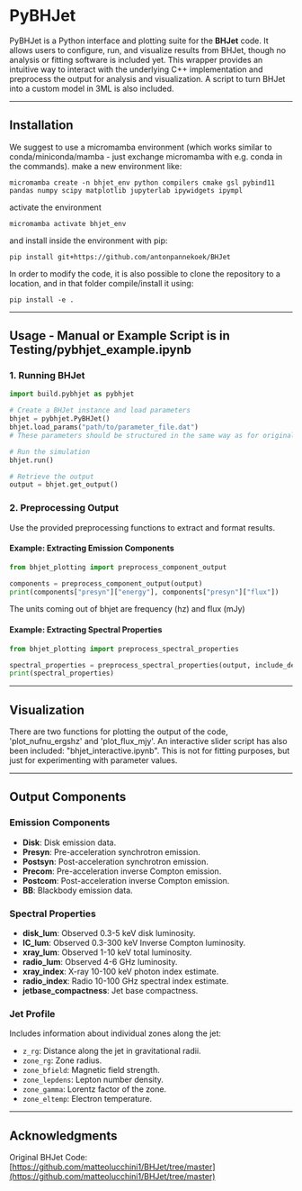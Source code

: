# PyBHJet

PyBHJet is a Python interface and plotting suite for the **BHJet** code. It allows users to configure, run, and visualize results from BHJet, though no analysis or fitting software is included yet. This wrapper provides an intuitive way to interact with the underlying C++ implementation and preprocess the output for analysis and visualization. A script to turn BHJet into a custom model in 3ML is also included. 

---

## Installation
We suggest to use a micromamba environment (which works similar to conda/miniconda/mamba - just exchange micromamba with e.g. conda in the commands).
make a new environment like:

```shell
micromamba create -n bhjet_env python compilers cmake gsl pybind11 pandas numpy scipy matplotlib jupyterlab ipywidgets ipympl
```

activate the environment

```shell
micromamba activate bhjet_env
```

and install inside the environment with pip:

```shell
pip install git+https://github.com/antonpannekoek/BHJet
```
In order to modify the code, it is also possible to clone the repository to a location, and in that folder compile/install it using:
```shell
pip install -e .
```


---

## Usage - Manual or Example Script is in Testing/pybhjet_example.ipynb

### 1. Running BHJet
```python
import build.pybhjet as pybhjet

# Create a BHJet instance and load parameters
bhjet = pybhjet.PyBHJet()
bhjet.load_params("path/to/parameter_file.dat") 
# These parameters should be structured in the same way as for original bhjet, file with 28 params, example is included. 

# Run the simulation
bhjet.run()

# Retrieve the output
output = bhjet.get_output()

```

### 2. Preprocessing Output
Use the provided preprocessing functions to extract and format results.

#### Example: Extracting Emission Components
```python
from bhjet_plotting import preprocess_component_output 

components = preprocess_component_output(output)
print(components["presyn"]["energy"], components["presyn"]["flux"])
```
The units coming out of bhjet are frequency (hz) and flux (mJy)

#### Example: Extracting Spectral Properties
```python
from bhjet_plotting import preprocess_spectral_properties

spectral_properties = preprocess_spectral_properties(output, include_descriptions=True)
print(spectral_properties)
```

---

## Visualization

There are two functions for plotting the output of the code, 'plot_nufnu_ergshz' and 'plot_flux_mjy'. 
An interactive slider script has also been included: "bhjet_interactive.ipynb". This is not for fitting purposes, but just for experimenting with parameter values. 


---

## Output Components

### Emission Components
- **Disk**: Disk emission data.
- **Presyn**: Pre-acceleration synchrotron emission.
- **Postsyn**: Post-acceleration synchrotron emission.
- **Precom**: Pre-acceleration inverse Compton emission.
- **Postcom**: Post-acceleration inverse Compton emission.
- **BB**: Blackbody emission data.

### Spectral Properties
- **disk_lum**: Observed 0.3-5 keV disk luminosity.
- **IC_lum**: Observed 0.3-300 keV Inverse Compton luminosity.
- **xray_lum**: Observed 1-10 keV total luminosity.
- **radio_lum**: Observed 4-6 GHz luminosity.
- **xray_index**: X-ray 10-100 keV photon index estimate.
- **radio_index**: Radio 10-100 GHz spectral index estimate.
- **jetbase_compactness**: Jet base compactness.

### Jet Profile
Includes information about individual zones along the jet:
- `z_rg`: Distance along the jet in gravitational radii.
- `zone_rg`: Zone radius.
- `zone_bfield`: Magnetic field strength.
- `zone_lepdens`: Lepton number density.
- `zone_gamma`: Lorentz factor of the zone.
- `zone_eltemp`: Electron temperature.

---

## Acknowledgments
Original BHJet Code: [https://github.com/matteolucchini1/BHJet/tree/master](https://github.com/matteolucchini1/BHJet/tree/master)
